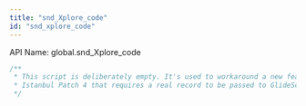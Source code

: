 ```yaml
---
title: "snd_Xplore_code"
id: "snd_xplore_code"
---
```


API Name: global.snd_Xplore_code

```js
/**
 * This script is deliberately empty. It's used to workaround a new feature in
 * Istanbul Patch 4 that requires a real record to be passed to GlideScopedEvaluator.
 */
```